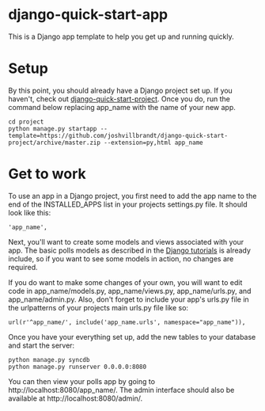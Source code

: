 django-quick-start-app
======================

This is a Django app template to help you get up and running quickly.

# Setup

By this point, you should already have a Django project set up. If you haven't, check out [django-quick-start-project](http://github.com/joshvillbrandt/django-quick-start-project). Once you do, run the command below replacing app_name with the name of your new app.

    cd project
    python manage.py startapp --template=https://github.com/joshvillbrandt/django-quick-start-project/archive/master.zip --extension=py,html app_name

# Get to work

To use an app in a Django project, you first need to add the app name to the end of the INSTALLED_APPS list in your projects settings.py file. It should look like this:

    'app_name',

Next, you'll want to create some models and views associated with your app. The basic polls models as described in the [Django tutorials](https://docs.djangoproject.com/en/dev/intro/tutorial01/) is already include, so if you want to see some models in action, no changes are required.

If you do want to make some changes of your own, you will want to edit code in app_name/models.py, app_name/views.py, app_name/urls.py, and app_name/admin.py. Also, don't forget to include your app's urls.py file in the urlpatterns of your projects main urls.py file like so:

    url(r'^app_name/', include('app_name.urls', namespace="app_name")),

Once you have your everything set up, add the new tables to your database and start the server:

    python manage.py syncdb
    python manage.py runserver 0.0.0.0:8080

You can then view your polls app by going to http://localhost:8080/app_name/. The admin interface should also be available at http://localhost:8080/admin/.
